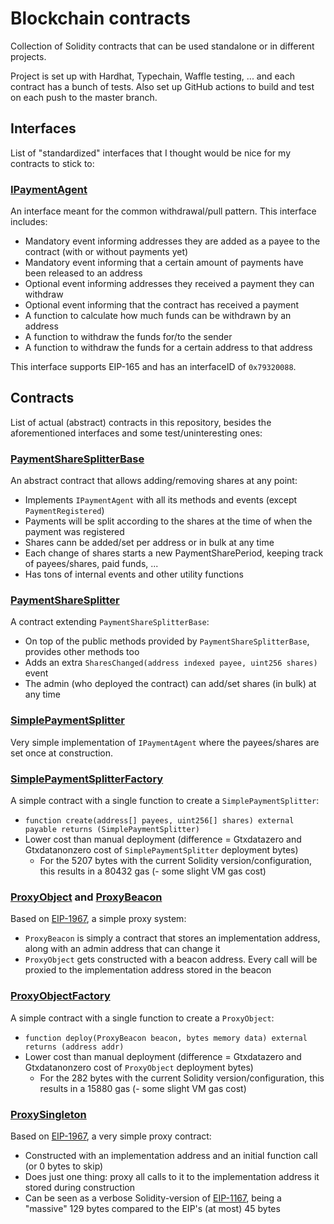 
# Blockchain contracts
Collection of Solidity contracts that can be used standalone or in different projects.

Project is set up with Hardhat, Typechain, Waffle testing, ... and each contract has a bunch of tests. Also set up GitHub actions to build and test on each push to the master branch.

## Interfaces
List of "standardized" interfaces that I thought would be nice for my contracts to stick to:

### [IPaymentAgent](./contracts/interfaces/IPaymentAgent.sol)
An interface meant for the common withdrawal/pull pattern. This interface includes:
- Mandatory event informing addresses they are added as a payee to the contract (with or without payments yet)
- Mandatory event informing that a certain amount of payments have been released to an address
- Optional event informing addresses they received a payment they can withdraw
- Optional event informing that the contract has received a payment
- A function to calculate how much funds can be withdrawn by an address
- A function to withdraw the funds for/to the sender
- A function to withdraw the funds for a certain address to that address

This interface supports EIP-165 and has an interfaceID of `0x79320088`.

## Contracts
List of actual (abstract) contracts in this repository, besides the aforementioned interfaces and some test/uninteresting ones:

### [PaymentShareSplitterBase](./contracts/payment-splitter/PaymentShareSplitterBase.sol)
An abstract contract that allows adding/removing shares at any point:
- Implements `IPaymentAgent` with all its methods and events (except `PaymentRegistered`)
- Payments will be split according to the shares at the time of when the payment was registered
- Shares cann be added/set per address or in bulk at any time
- Each change of shares starts a new PaymentSharePeriod, keeping track of payees/shares, paid funds, ...
- Has tons of internal events and other utility functions

### [PaymentShareSplitter](./contracts/payment-splitter/PaymentShareSplitter.sol)
A contract extending `PaymentShareSplitterBase`:
- On top of the public methods provided by `PaymentShareSplitterBase`, provides other methods too
- Adds an extra `SharesChanged(address indexed payee, uint256 shares)` event
- The admin (who deployed the contract) can add/set shares (in bulk) at any time

### [SimplePaymentSplitter](./contracts/payment-splitter/SimplePaymentSplitter.sol)
Very simple implementation of `IPaymentAgent` where the payees/shares are set once at construction.

### [SimplePaymentSplitterFactory](./contracts/payment-splitter/SimplePaymentSplitterFactory.sol)
A simple contract with a single function to create a `SimplePaymentSplitter`:
- `function create(address[] payees, uint256[] shares) external payable returns (SimplePaymentSplitter)`
- Lower cost than manual deployment (difference = Gtxdatazero and Gtxdatanonzero cost of `SimplePaymentSplitter` deployment bytes)
  - For the 5207 bytes with the current Solidity version/configuration, this results in a 80432 gas (- some slight VM gas cost)

### [ProxyObject](./contracts/proxy/ProxyObject.sol) and [ProxyBeacon](./contracts/proxy/ProxyBeacon.sol)
Based on [EIP-1967](https://eips.ethereum.org/EIPS/eip-1967), a simple proxy system:
- `ProxyBeacon` is simply a contract that stores an implementation address, along with an admin address that can change it
- `ProxyObject` gets constructed with a beacon address. Every call will be proxied to the implementation address stored in the beacon

### [ProxyObjectFactory](./contracts/proxy/ProxyObjectFactory.sol)
A simple contract with a single function to create a `ProxyObject`:
- `function deploy(ProxyBeacon beacon, bytes memory data) external returns (address addr)`
- Lower cost than manual deployment (difference = Gtxdatazero and Gtxdatanonzero cost of `ProxyObject` deployment bytes)
  - For the 282 bytes with the current Solidity version/configuration, this results in a 15880 gas (- some slight VM gas cost)
  
### [ProxySingleton](./contracts/proxy/ProxySingleton.sol)
Based on [EIP-1967](https://eips.ethereum.org/EIPS/eip-1967), a very simple proxy contract:
- Constructed with an implementation address and an initial function call (or 0 bytes to skip)
- Does just one thing: proxy all calls to it to the implementation address it stored during construction
- Can be seen as a verbose Solidity-version of [EIP-1167](https://eips.ethereum.org/EIPS/eip-1167), being a "massive" 129 bytes compared to the EIP's (at most) 45 bytes
